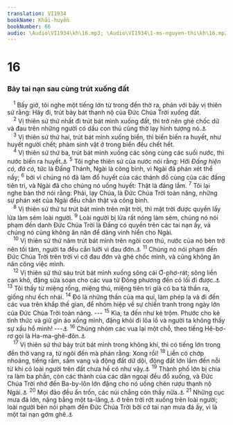 ```yaml
---
translation: VI1934
bookName: Khải-huyền 
bookNumber: 66
audio: \Audio\VI1934\kh\16.mp3; \Audio\VI1934\1-ms-nguyen-thi\kh\16.mp3; \Audio\VI1934\2-ms-david-dong\kh\16.mp3
---
```


<div class="title"><h1>16</h1><h3>Bảy tai nạn sau cùng trút xuống đất</h3></div>
<span class="verse kh_16_1"> <sup>1</sup> Bấy giờ, tôi nghe một tiếng lớn từ trong đền thờ ra, phán với bảy vị thiên sứ rằng: Hãy đi, trút bảy bát thạnh nộ của Đức Chúa Trời xuống đất. <br/></span>
<span class="verse kh_16_2"> <sup>2</sup> Vị thiên sứ thứ nhất đi trút bát mình xuống đất, thì trở nên ghẻ chốc dữ và đau trên những người có dấu con thú cùng thờ lạy hình tượng nó.<a data-toggle="tooltip" data-placement="bottom" title="Xu 9:10">⚓</a><br/></span>
<span class="verse kh_16_3"> <sup>3</sup> Vị thiên sứ thứ hai, trút bát mình xuống biển, thì biển biến ra huyết, như huyết người chết; phàm sinh vật ở trong biển đều chết hết. <br/></span>
<span class="verse kh_16_4"> <sup>4</sup> Vị thiên sứ thứ ba, trút bát mình xuống các sông cùng các suối nước, thì nước biến ra huyết.<a data-toggle="tooltip" data-placement="bottom" title="Xu 7:17-21; Thi 78:44">⚓</a></span>
<span class="verse kh_16_5"><sup>5</sup> Tôi nghe thiên sứ của nước nói rằng: Hỡi <i>Đấng hiện có, đã có,</i> tức là Đấng Thánh, Ngài là công bình, vì Ngài đã phán xét thể nầy; </span>
<span class="verse kh_16_6"><sup>6</sup> bởi vì chúng nó đã làm đổ huyết của các thánh đồ cùng của các đấng tiên tri, và Ngài đã cho chúng nó uống huyết: Thật là đáng lắm. </span>
<span class="verse kh_16_7"><sup>7</sup> Tôi lại nghe bàn thờ nói rằng: Phải, lạy Chúa, là Đức Chúa Trời toàn năng, những sự phán xét của Ngài đều chân thật và công bình. <br/></span>
<span class="verse kh_16_8"> <sup>8</sup> Vị thiên sứ thứ tư trút bát mình trên mặt trời, thì mặt trời được quyền lấy lửa làm sém loài người. </span>
<span class="verse kh_16_9"><sup>9</sup> Loài người bị lửa rất nóng làm sém, chúng nó nói phạm đến danh Đức Chúa Trời là Đấng có quyền trên các tai nạn ấy, và chúng nó cũng không ăn năn để dâng vinh hiển cho Ngài. <br/></span>
<span class="verse kh_16_10"> <sup>10</sup> Vị thiên sứ thứ năm trút bát mình trên ngôi con thú, nước của nó bèn trở nên tối tăm, người ta đều cắn lưỡi vì đau đớn.<a data-toggle="tooltip" data-placement="bottom" title="Xu 10:21">⚓</a></span>
<span class="verse kh_16_11"><sup>11</sup> Chúng nó nói phạm đến Đức Chúa Trời trên trời vì cớ đau đớn và ghẻ chốc mình, và cũng không ăn năn công việc mình. <br/></span>
<span class="verse kh_16_12"> <sup>12</sup> Vị thiên sứ thứ sáu trút bát mình xuống sông cái Ơ-phơ-rát; sông liền cạn khô, đặng sửa soạn cho các vua từ Đông phương đến có lối đi được.<a data-toggle="tooltip" data-placement="bottom" title="Es 11:15">⚓</a></span>
<span class="verse kh_16_13"><sup>13</sup> Tôi thấy từ miệng rồng, miệng thú, miệng tiên tri giả có ba tà thần ra, giống như ếch nhái. </span>
<span class="verse kh_16_14"><sup>14</sup> Đó là những thần của ma quỉ, làm phép lạ và đi đến các vua trên khắp thế gian, để nhóm hiệp về sự chiến tranh trong ngày lớn của Đức Chúa Trời toàn năng. --- </span>
<span class="verse kh_16_15"><sup>15</sup> Kìa, ta đến như kẻ trộm. Phước cho kẻ tỉnh thức và giữ gìn áo xống mình, đặng khỏi đi lõa lồ và người ta không thấy sự xấu hổ mình! ---<a data-toggle="tooltip" data-placement="bottom" title="Mat 24:43-44; Lu 12:39-40; Kh 3:3">⚓</a></span>
<span class="verse kh_16_16"><sup>16</sup> Chúng nhóm các vua lại một chỗ, theo tiếng Hê-bơ-rơ gọi là Ha-ma-ghê-đôn.<a data-toggle="tooltip" data-placement="bottom" title="2Vua 23:29; Xa 12:11">⚓</a><br/></span>
<span class="verse kh_16_17"> <sup>17</sup> Vị thiên sứ thứ bảy trút bát mình trong không khí, thì có tiếng lớn trong đền thờ vang ra, từ ngôi đến mà phán rằng: Xong rồi! </span>
<span class="verse kh_16_18"><sup>18</sup> Liền có chớp nhoáng, tiếng rầm, sấm vang và động đất dữ dội, động đất lớn lắm đến nỗi từ khi có loài người trên đất chưa hề có như vậy.<a data-toggle="tooltip" data-placement="bottom" title="Kh 8:5; 11:13,19">⚓</a></span>
<span class="verse kh_16_19"><sup>19</sup> Thành phố lớn bị chia ra làm ba phần, còn các thành của các dân ngoại đều đổ xuống, và Đức Chúa Trời nhớ đến Ba-by-lôn lớn đặng cho nó uống chén rượu thạnh nộ Ngài.<a data-toggle="tooltip" data-placement="bottom" title="Es 51:17">⚓</a></span>
<span class="verse kh_16_20"><sup>20</sup> Mọi đảo đều ẩn trốn, các núi chẳng còn thấy nữa.<a data-toggle="tooltip" data-placement="bottom" title="Kh 6:14">⚓</a></span>
<span class="verse kh_16_21"><sup>21</sup> Những cục mưa đá lớn, nặng bằng một ta-lâng,<a data-toggle="tooltip" data-placement="bottom" title="khoảng 40 ki-lô-gam">⚓</a> ở trên trời rớt xuống trên loài người; loài người bèn nói phạm đến Đức Chúa Trời bởi cớ tai nạn mưa đá ấy, vì là một tai nạn gớm ghê.<a data-toggle="tooltip" data-placement="bottom" title="Xu 9:23; Kh 11:19">⚓</a><br/></span>
